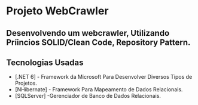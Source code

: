 # Projeto WebCrawler
## Desenvolvendo um webcrawler, Utilizando Príincios SOLID/Clean Code, Repository Pattern.

## Tecnologias Usadas

- [.NET 6] - Framework da Microsoft Para Desenvolver Diversos Tipos de Projetos.
- [NHibernate] - Framework Para Mapeamento de Dados Relacionais.
- [SQLServer] -Gerenciador de Banco de Dados Relacionais.




